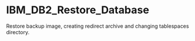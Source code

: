 # IBM_DB2_Restore_Database
Restore backup image, creating redirect archive and changing tablespaces directory.
